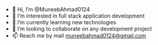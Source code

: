 - 👋 Hi, I’m @MuneebAhmad0124
- 👀 I’m interested in full stack application development
- 🌱 I’m currently learning new technologies
- 💞️ I’m looking to collaborate on any development project
- 📫 Reach me by mail muneebahmad0124@gmail.com

<!---
MuneebAhmad0124/MuneebAhmad0124 is a ✨ special ✨ repository because its `README.md` (this file) appears on your GitHub profile.
You can click the Preview link to take a look at your changes.
--->
